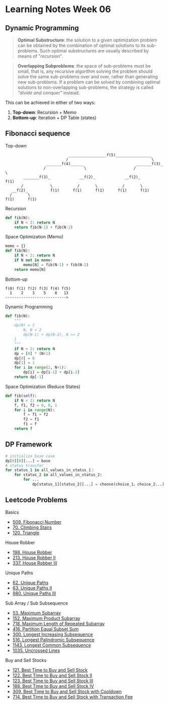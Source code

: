 Learning Notes Week 06
======================

Dynamic Programming
-------------------
> **Optimal Substructure**: the solution to a given optimization problem can be obtained by the combination of optimal solutions to its sub-problems. Such optimal substructures are usually described by means of "_recursion_".

> **Overlapping Subproblems**: the space of sub-problems must be small, that is, any recursive algorithm solving the problem should solve the same sub-problems over and over, rather than generating new sub-problems. If a problem can be solved by combining optimal solutions to non-overlapping sub-problems, the strategy is called _"divide and conquer"_ instead.

This can be achieved in either of two ways:
1. **Top-down**: Recursion + Memo
2. **Bottom-up**: Iteration + DP Table (states)

Fibonacci sequence
------------------

Top-down
```
                            _________________f(5)________________
                           /                                     \
                  _______f(4)______                       _______f(3)_
                 /                 \                     /            \
        _______f(3)_             __f(2)_             __f(2)_          f(1)
       /            \           /       \           /       \
   __f(2)_          f(1)      f(1)      f(1)      f(1)      f(1)
  /       \
f(1)      f(1)
```

Recursion
```py
def fib(N):
    if N < 2: return N
    return fib(N-1) + fib(N-2)
```

Space Optimization (Memo)
```py
memo = {}
def fib(N):
    if N < 2: return N
    if N not in memo:
        memo[N] = fib(N-1) + fib(N-2)
    return memo[N]
```

Bottom-up
```
f(0) f(1) f(2) f(3) f(4) f(5)
  1    2    3    5    8   13
--------------------------->
```

Dynamic Programming
```py
def fib(N):
    """
    dp(N) = {
        N, N < 2
        dp(N-1) + dp(N-2), N >= 2
    }
    """
    if N < 2: return N
    dp = [0] * (N+1)
    dp[0] = 0
    dp[1] = 1
    for i in range(2, N+1):
        dp[i] = dp[i-1] + dp[i-2]
    return dp[-1]
```

Space Optimization (Reduce States)
```py
def fib(self):
    if N < 2: return N
    f, f1, f2 = 0, 0, 1
    for i in range(N):
        f = f1 + f2
        f2 = f1
        f1 = f
    return f
```

DP Framework
------------
```py
# initialize base case
dp[0][0][...] = base
# status transfer
for status_1 in all_values_in_status_1：
    for status_2 in all_values_in_status_2:
        for ...
            dp[status_1][status_2][...] = choose(choice_1，choice_2...)
```

Leetcode Problems
-----------------

Basics
- [509. Fibonacci Number](https://leetcode.com/problems/fibonacci-number/)
- [70. Climbing Stairs](https://leetcode.com/problems/climbing-stairs/)
- [120. Triangle](https://leetcode.com/problems/triangle/)

House Robber
- [198. House Robber](https://leetcode.com/problems/house-robber/)
- [213. House Robber II](https://leetcode.com/problems/house-robber-ii/)
- [337. House Robber III](https://leetcode.com/problems/house-robber-iii/)

Unique Paths
- [62. Unique Paths](https://leetcode.com/problems/unique-paths/)
- [63. Unique Paths II](https://leetcode.com/problems/unique-paths-ii/)
- [980. Unique Paths III](https://leetcode.com/problems/unique-paths-iii/)

Sub Array / Sub Subsequence
- [53. Maximum Subarray](https://leetcode.com/problems/maximum-subarray/)
- [152. Maximum Product Subarray](https://leetcode.com/problems/maximum-product-subarray/description/)
- [718. Maximum Length of Repeated Subarray](https://leetcode.com/problems/maximum-length-of-repeated-subarray/)
- [416. Partition Equal Subset Sum](https://leetcode.com/problems/partition-equal-subset-sum/)
- [300. Longest Increasing Subsequence](https://leetcode.com/problems/longest-increasing-subsequence/)
- [516. Longest Palindromic Subsequence](https://leetcode.com/problems/longest-palindromic-subsequence/)
- [1143. Longest Common Subsequence](https://leetcode.com/problems/longest-common-subsequence/)
- [1035. Uncrossed Lines](https://leetcode.com/problems/uncrossed-lines/)

Buy and Sell Stocks
- [121. Best Time to Buy and Sell Stock](https://leetcode.com/problems/best-time-to-buy-and-sell-stock/)
- [122. Best Time to Buy and Sell Stock II](https://leetcode.com/problems/best-time-to-buy-and-sell-stock-ii/)
- [123. Best Time to Buy and Sell Stock III](https://leetcode.com/problems/best-time-to-buy-and-sell-stock-iii/)
- [188. Best Time to Buy and Sell Stock IV](https://leetcode.com/problems/best-time-to-buy-and-sell-stock-iv/)
- [309. Best Time to Buy and Sell Stock with Cooldown](https://leetcode.com/problems/best-time-to-buy-and-sell-stock-with-cooldown/)
- [714. Best Time to Buy and Sell Stock with Transaction Fee](https://leetcode.com/problems/best-time-to-buy-and-sell-stock-with-transaction-fee/)
